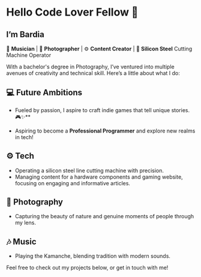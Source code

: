 # Hello Code Lover Fellow 👋

## I’m Bardia

🎸 **Musician** | 🎥 **Photographer** | ⚙️ **Content Creator** | 🔧 **Silicon Steel** Cutting Machine Operator

With a bachelor's degree in Photography, I’ve ventured into multiple avenues of creativity and technical skill. Here’s a little about what I do:

## 💻 Future Ambitions

- Fueled by passion, I aspire to craft indie games that tell unique stories. 🎮✨**

- Aspiring to become a **Professional Programmer** and explore new realms in tech!
## ⚙️ Tech

- Operating a silicon steel line cutting machine with precision.
- Managing content for a hardware components and gaming website, focusing on engaging and informative articles.
## 📸 Photography

- Capturing the beauty of nature and genuine moments of people through my lens.
## 🎶 Music

- Playing the Kamanche, blending tradition with modern sounds.

Feel free to check out my projects below, or get in touch with me!

<!---
BardiaLatifi/BardiaLatifi is a ✨ special ✨ repository because its `README.md` (this file) appears on your GitHub profile.
You can click the Preview link to take a look at your changes.
--->